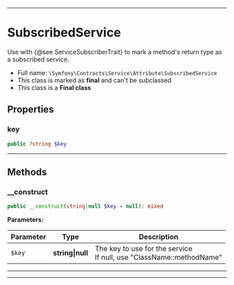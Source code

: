 ***

# SubscribedService

Use with {@see ServiceSubscriberTrait} to mark a method's return type
as a subscribed service.



* Full name: `\Symfony\Contracts\Service\Attribute\SubscribedService`
* This class is marked as **final** and can't be subclassed
* This class is a **Final class**



## Properties


### key



```php
public ?string $key
```






***

## Methods


### __construct



```php
public __construct(string|null $key = null): mixed
```








**Parameters:**

| Parameter | Type | Description |
|-----------|------|-------------|
| `$key` | **string&#124;null** | The key to use for the service<br />If null, use &quot;ClassName::methodName&quot; |




***


***

